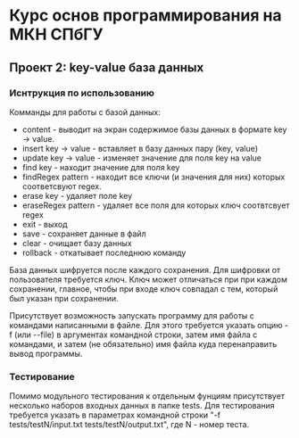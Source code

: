 # Курс основ программирования на МКН СПбГУ
## Проект 2: key-value база данных
### Иснтрукция по использованию

Комманды для работы с базой данных:

- content - выводит на экран содержимое базы данных в формате key -> value.
- insert key -> value - вставляет в базу данных пару (key, value)
- update key -> value - изменяет значение для поля key на value
- find key - находит значение для поля key
- findRegex pattern - находит все ключи (и значения для них) которых соответсвуют regex.
- erase key - удаляет поле key
- eraseRegex pattern - удаляет все поля для которых ключ соотвтсвует regex
- exit - выход
- save - сохраняет данные в файл
- clear - очищает базу данных
- rollback - откатывает последнюю команду

База данных шифруется после каждого сохранения. Для шифровки от пользователя требуется ключ. Ключ может отличаться 
при при каждом сохранении, главное, чтобы при входе ключ совпадал с тем, который был указан при сохранении.

Присутствует возможность запускать программу для работы с командами написанными в файле. Для этого требуется указать
опцию -f (или --file) в аргументах командной строки, затем имя файла с командами, и затем (не обязательно) имя файла
куда перенаправить вывод программы.

### Тестирование
Помимо модульного тестирования к отдельным фунциям присутствует несколько наборов входных данных в папке tests.
Для тестирования требуется указать в параметрах командной строки "-f tests/testN/input.txt tests/testN/output.txt", где
N - номер теста.
